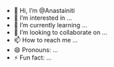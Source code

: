 - 👋 Hi, I’m @Anastainiti
- 👀 I’m interested in ...
- 🌱 I’m currently learning ...
- 💞️ I’m looking to collaborate on ...
- 📫 How to reach me ...
- 😄 Pronouns: ...
- ⚡ Fun fact: ...

<!---
Anastainiti/Anastainiti is a ✨ special ✨ repository because its `README.md` (this file) appears on your GitHub profile.
You can click the Preview link to take a look at your changes.
--->
